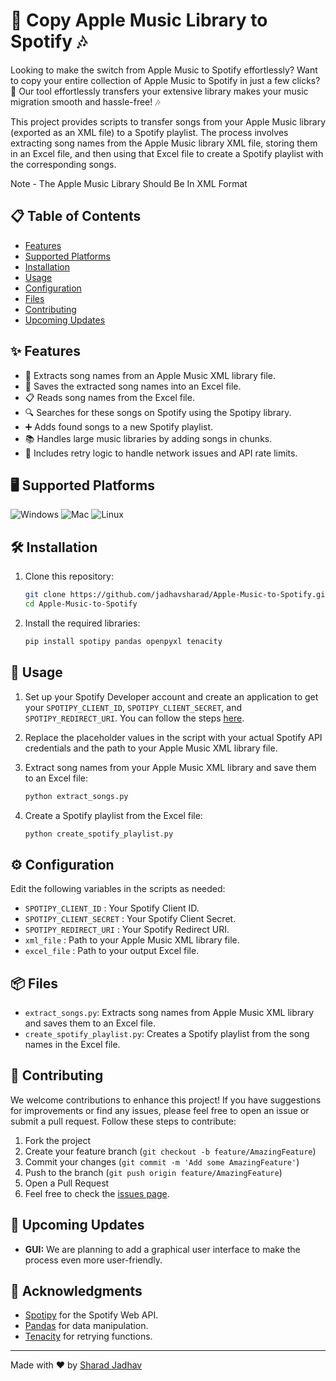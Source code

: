 # 🎵 Copy Apple Music Library to Spotify 🎶
Looking to make the switch from Apple Music to Spotify effortlessly? Want to copy your entire collection of Apple Music to Spotify in just a few clicks? 🚀 Our tool effortlessly transfers your extensive library makes your music migration smooth and hassle-free! 🎶

This project provides scripts to transfer songs from your Apple Music library (exported as an XML file) to a Spotify playlist. The process involves extracting song names from the Apple Music library XML file, storing them in an Excel file, and then using that Excel file to create a Spotify playlist with the corresponding songs.

Note - The Apple Music Library Should Be In XML Format

## 📋 Table of Contents
- [Features](#features)
- [Supported Platforms](#supportedplatforms)
- [Installation](#installation)
- [Usage](#usage)
- [Configuration](#configuration)
- [Files](#files)
- [Contributing](#contributing)
- [Upcoming Updates](#upcoming-updates)

## ✨ Features
- 📄 Extracts song names from an Apple Music XML library file.
- 💾 Saves the extracted song names into an Excel file.
- 📋 Reads song names from the Excel file.
- 🔍 Searches for these songs on Spotify using the Spotipy library.
- ➕ Adds found songs to a new Spotify playlist.
- 📚 Handles large music libraries by adding songs in chunks.
- 🔄 Includes retry logic to handle network issues and API rate limits.

## 🖥️ Supported Platforms
![Windows](https://img.shields.io/badge/Windows-0078D6?logo=windows&logoColor=white&style=for-the-badge)
![Mac](https://img.shields.io/badge/Mac-000000?logo=apple&logoColor=white&style=for-the-badge)
![Linux](https://img.shields.io/badge/Linux-FCC624?logo=linux&logoColor=black&style=for-the-badge)

## 🛠️ Installation
1. Clone this repository:
    ```bash
    git clone https://github.com/jadhavsharad/Apple-Music-to-Spotify.git
    cd Apple-Music-to-Spotify
    ```

2. Install the required libraries:
    ```bash
    pip install spotipy pandas openpyxl tenacity
    ```

## 🚀 Usage
1. Set up your Spotify Developer account and create an application to get your `SPOTIPY_CLIENT_ID`, `SPOTIPY_CLIENT_SECRET`, and `SPOTIPY_REDIRECT_URI`. You can follow the steps [here](https://developer.spotify.com/documentation/general/guides/authorization/app-settings/).

2. Replace the placeholder values in the script with your actual Spotify API credentials and the path to your Apple Music XML library file.

3. Extract song names from your Apple Music XML library and save them to an Excel file:
    ```bash
    python extract_songs.py
    ```

4. Create a Spotify playlist from the Excel file:
    ```bash
    python create_spotify_playlist.py
    ```

## ⚙️ Configuration
Edit the following variables in the scripts as needed:

- `SPOTIPY_CLIENT_ID` : Your Spotify Client ID.
- `SPOTIPY_CLIENT_SECRET` : Your Spotify Client Secret.
- `SPOTIPY_REDIRECT_URI` : Your Spotify Redirect URI.
- `xml_file` : Path to your Apple Music XML library file.
- `excel_file` : Path to your output Excel file.

## 📦 Files
- `extract_songs.py`: Extracts song names from Apple Music XML library and saves them to an Excel file.
- `create_spotify_playlist.py`: Creates a Spotify playlist from the song names in the Excel file.

## 🤝 Contributing
We welcome contributions to enhance this project! If you have suggestions for improvements or find any issues, please feel free to open an issue or submit a pull request. Follow these steps to contribute:

1. Fork the project
2. Create your feature branch (`git checkout -b feature/AmazingFeature`)
3. Commit your changes (`git commit -m 'Add some AmazingFeature'`)
4. Push to the branch (`git push origin feature/AmazingFeature`)
5. Open a Pull Request
6. Feel free to check the [issues page](https://github.com/jadhavsharad/Apple-Music-to-Spotify/issues).

## 🔮 Upcoming Updates
- **GUI:** We are planning to add a graphical user interface to make the process even more user-friendly.

## 🙏 Acknowledgments
- [Spotipy](https://github.com/plamere/spotipy) for the Spotify Web API.
- [Pandas](https://pandas.pydata.org/) for data manipulation.
- [Tenacity](https://github.com/jd/tenacity) for retrying functions.

---

Made with ❤️ by [Sharad Jadhav](https://github.com/jadhavsharad)
